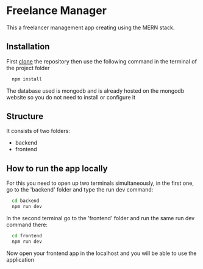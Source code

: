 # Freelance Manager

This a freelancer management app creating using the MERN stack.


## Installation

First [clone](https://docs.github.com/en/repositories/creating-and-managing-repositories/cloning-a-repository) the repository then use the following command in the terminal of the project folder

```bash
  npm install
```
The database used is mongodb and is already hosted on the mongodb website so you do not need to install or configure it 


## Structure

It consists of two folders: 

 - backend
 - frontend


## How to run the app locally

For this you need to open up two terminals simultaneously, in the first one, go to the 'backend' folder and type the run dev command:
```bash
  cd backend
  npm run dev
```
In the second terminal go to the 'frontend' folder and run the same run dev command there:
```bash
  cd frontend
  npm run dev
```

Now open your frontend app in the localhost and you will be able to use the application

